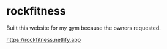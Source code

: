 # rockfitness

Built this website for my gym because the owners requested.

https://rockfitness.netlify.app
